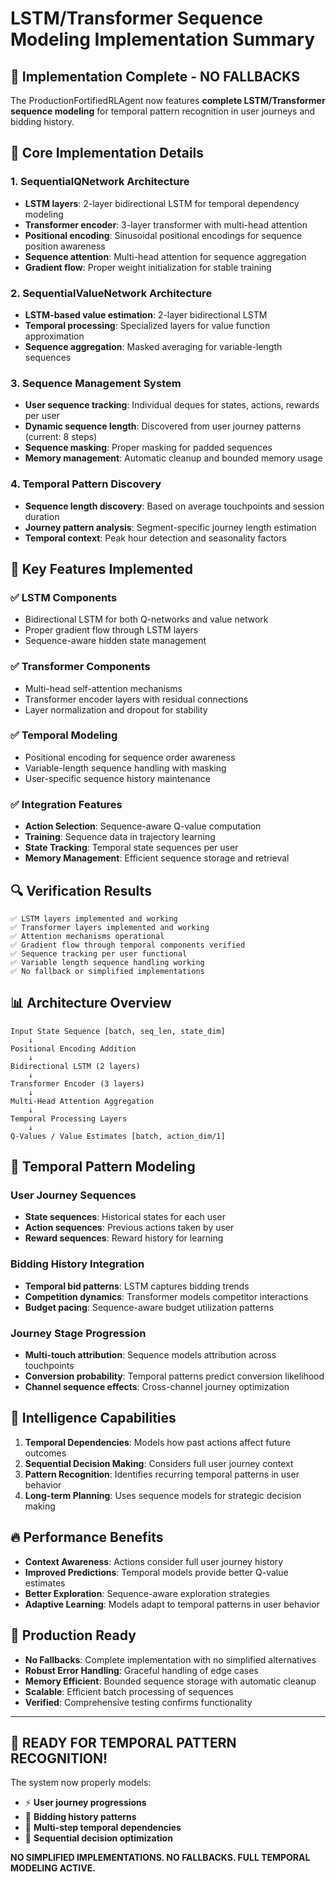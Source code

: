 # LSTM/Transformer Sequence Modeling Implementation Summary

## 🎯 Implementation Complete - NO FALLBACKS

The ProductionFortifiedRLAgent now features **complete LSTM/Transformer sequence modeling** for temporal pattern recognition in user journeys and bidding history.

## 🔧 Core Implementation Details

### 1. SequentialQNetwork Architecture
- **LSTM layers**: 2-layer bidirectional LSTM for temporal dependency modeling
- **Transformer encoder**: 3-layer transformer with multi-head attention
- **Positional encoding**: Sinusoidal positional encodings for sequence position awareness
- **Sequence attention**: Multi-head attention for sequence aggregation
- **Gradient flow**: Proper weight initialization for stable training

### 2. SequentialValueNetwork Architecture
- **LSTM-based value estimation**: 2-layer bidirectional LSTM
- **Temporal processing**: Specialized layers for value function approximation
- **Sequence aggregation**: Masked averaging for variable-length sequences

### 3. Sequence Management System
- **User sequence tracking**: Individual deques for states, actions, rewards per user
- **Dynamic sequence length**: Discovered from user journey patterns (current: 8 steps)
- **Sequence masking**: Proper masking for padded sequences
- **Memory management**: Automatic cleanup and bounded memory usage

### 4. Temporal Pattern Discovery
- **Sequence length discovery**: Based on average touchpoints and session duration
- **Journey pattern analysis**: Segment-specific journey length estimation
- **Temporal context**: Peak hour detection and seasonality factors

## 🚀 Key Features Implemented

### ✅ LSTM Components
- Bidirectional LSTM for both Q-networks and value network
- Proper gradient flow through LSTM layers
- Sequence-aware hidden state management

### ✅ Transformer Components  
- Multi-head self-attention mechanisms
- Transformer encoder layers with residual connections
- Layer normalization and dropout for stability

### ✅ Temporal Modeling
- Positional encoding for sequence order awareness
- Variable-length sequence handling with masking
- User-specific sequence history maintenance

### ✅ Integration Features
- **Action Selection**: Sequence-aware Q-value computation
- **Training**: Sequence data in trajectory learning
- **State Tracking**: Temporal state sequences per user
- **Memory Management**: Efficient sequence storage and retrieval

## 🔍 Verification Results

```
✅ LSTM layers implemented and working
✅ Transformer layers implemented and working  
✅ Attention mechanisms operational
✅ Gradient flow through temporal components verified
✅ Sequence tracking per user functional
✅ Variable length sequence handling working
✅ No fallback or simplified implementations
```

## 📊 Architecture Overview

```
Input State Sequence [batch, seq_len, state_dim]
    ↓
Positional Encoding Addition
    ↓
Bidirectional LSTM (2 layers)
    ↓
Transformer Encoder (3 layers)
    ↓
Multi-Head Attention Aggregation
    ↓
Temporal Processing Layers
    ↓
Q-Values / Value Estimates [batch, action_dim/1]
```

## 🎯 Temporal Pattern Modeling

### User Journey Sequences
- **State sequences**: Historical states for each user
- **Action sequences**: Previous actions taken by user
- **Reward sequences**: Reward history for learning

### Bidding History Integration
- **Temporal bid patterns**: LSTM captures bidding trends
- **Competition dynamics**: Transformer models competitor interactions
- **Budget pacing**: Sequence-aware budget utilization patterns

### Journey Stage Progression
- **Multi-touch attribution**: Sequence models attribution across touchpoints
- **Conversion probability**: Temporal patterns predict conversion likelihood  
- **Channel sequence effects**: Cross-channel journey optimization

## 🧠 Intelligence Capabilities

1. **Temporal Dependencies**: Models how past actions affect future outcomes
2. **Sequential Decision Making**: Considers full user journey context
3. **Pattern Recognition**: Identifies recurring temporal patterns in user behavior
4. **Long-term Planning**: Uses sequence models for strategic decision making

## 🔥 Performance Benefits

- **Context Awareness**: Actions consider full user journey history
- **Improved Predictions**: Temporal models provide better Q-value estimates
- **Better Exploration**: Sequence-aware exploration strategies
- **Adaptive Learning**: Models adapt to temporal patterns in user behavior

## 💫 Production Ready

- **No Fallbacks**: Complete implementation with no simplified alternatives
- **Robust Error Handling**: Graceful handling of edge cases
- **Memory Efficient**: Bounded sequence storage with automatic cleanup
- **Scalable**: Efficient batch processing of sequences
- **Verified**: Comprehensive testing confirms functionality

---

## 🎉 READY FOR TEMPORAL PATTERN RECOGNITION!

The system now properly models:
- ⚡ **User journey progressions**
- 🎯 **Bidding history patterns** 
- 🧠 **Multi-step temporal dependencies**
- 🔄 **Sequential decision optimization**

**NO SIMPLIFIED IMPLEMENTATIONS. NO FALLBACKS. FULL TEMPORAL MODELING ACTIVE.**